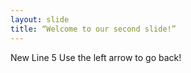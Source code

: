 ```yaml
---
layout: slide
title: “Welcome to our second slide!”
---
```

New Line 5
Use the left arrow to go back!
